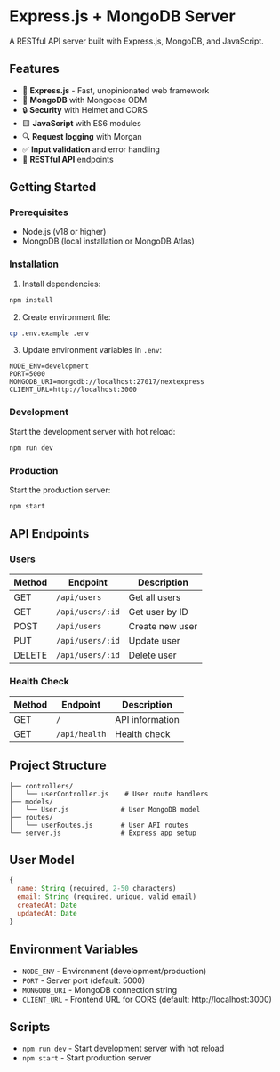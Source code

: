 # Express.js + MongoDB Server

A RESTful API server built with Express.js, MongoDB, and JavaScript.

## Features

- 🚀 **Express.js** - Fast, unopinionated web framework
- 🍃 **MongoDB** with Mongoose ODM
- 🔒 **Security** with Helmet and CORS
- 🟨 **JavaScript** with ES6 modules
- 🔍 **Request logging** with Morgan
- ✅ **Input validation** and error handling
- 📡 **RESTful API** endpoints

## Getting Started

### Prerequisites

- Node.js (v18 or higher)
- MongoDB (local installation or MongoDB Atlas)

### Installation

1. Install dependencies:

```bash
npm install
```

2. Create environment file:

```bash
cp .env.example .env
```

3. Update environment variables in `.env`:

```env
NODE_ENV=development
PORT=5000
MONGODB_URI=mongodb://localhost:27017/nextexpress
CLIENT_URL=http://localhost:3000
```

### Development

Start the development server with hot reload:

```bash
npm run dev
```

### Production

Start the production server:

```bash
npm start
```

## API Endpoints

### Users

| Method | Endpoint         | Description     |
| ------ | ---------------- | --------------- |
| GET    | `/api/users`     | Get all users   |
| GET    | `/api/users/:id` | Get user by ID  |
| POST   | `/api/users`     | Create new user |
| PUT    | `/api/users/:id` | Update user     |
| DELETE | `/api/users/:id` | Delete user     |

### Health Check

| Method | Endpoint      | Description     |
| ------ | ------------- | --------------- |
| GET    | `/`           | API information |
| GET    | `/api/health` | Health check    |

## Project Structure

```
├── controllers/
│   └── userController.js    # User route handlers
├── models/
│   └── User.js             # User MongoDB model
├── routes/
│   └── userRoutes.js       # User API routes
└── server.js               # Express app setup
```

## User Model

```javascript
{
  name: String (required, 2-50 characters)
  email: String (required, unique, valid email)
  createdAt: Date
  updatedAt: Date
}
```

## Environment Variables

- `NODE_ENV` - Environment (development/production)
- `PORT` - Server port (default: 5000)
- `MONGODB_URI` - MongoDB connection string
- `CLIENT_URL` - Frontend URL for CORS (default: http://localhost:3000)

## Scripts

- `npm run dev` - Start development server with hot reload
- `npm start` - Start production server
